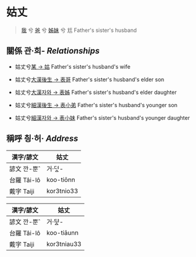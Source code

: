 # 姑丈
> [我](member1.md) 兮 [爸](member2.md) 兮 [姊妹](member12.md) 兮 尪 Father's sister's husband

## 關係 관·희- _Relationships_

- 姑丈兮[某 → 姑](member12.md) Father's sister's husband's wife

- 姑丈兮[大漢後生 → 表哥](member39.md) Father's sister's husband's elder son

- 姑丈兮[大漢자와 → 表姊](member40.md) Father's sister's husband's elder daughter

- 姑丈兮[細漢後生 → 表小弟](member41.md) Father's sister's husband's younger son

- 姑丈兮[細漢자와 → 表小妹](member42.md) Father's sister's husband's younger daughter



## 稱呼 칑·허· _Address_

漢字/諺文 | 姑丈
--- | ---
諺文 깐-뿐ˆ | 거·뎌ᇫ-
台羅 Tâi-lô | koo-tiōnn
戴字 Taiji | kor3tnio33


漢字/諺文 | 姑丈
--- | ---
諺文 깐-뿐ˆ | 거·ᄃᆤᇫ-
台羅 Tâi-lô | koo-tiāunn
戴字 Taiji | kor3tniau33


